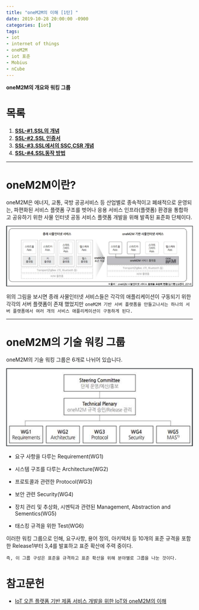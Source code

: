 ```yaml
---
title: "oneM2M의 이해 [1탄] "
date: 2019-10-28 20:00:00 -0900
categories: [iot]
tags: 
- iot
- internet of things
- oneM2M
- iot 표준
- Mobius
- nCube
---
```


**oneM2M의 개요와 워킹 그룹**  
   
# 목록    
1. [**SSL-#1.SSL의 개념**](https://lbm93.github.io/development/cryptography/cryptography-SSL개념및암호화/)
2. [**SSL-#2.SSL 인증서**](https://lbm93.github.io/development/cryptography/cryptography-SSL인증서/)
3. [**SSL-#3.SSL에서의 SSC,CSR 개념**](https://lbm93.github.io/development/cryptography/cryptography-SSL(SSC,CSR)/)
4. [**SSL-#4.SSL동작 방법**](https://lbm93.github.io/development/cryptography/cryptography-SSL동작방법/)  
  
---

# oneM2M이란?
oneM2M은 에너지, 교통, 국방 공공서비스 등 산업별로 종속적이고 폐쇄적으로 운영되는, 파편화된 서비스 플랫폼 구조를 벗어나 응용 서비스 인프라(플랫폼) 환경을 통합하고 공유하기 위한 사물 인터넷 공동 서비스 플랫폼 개발을 위해 발족된 표준화 단체이다.

![그림1](/assets/images/img/iot-onem2m/1.PNG)

위의 그림을 보시면 종래 사물인터넷 서비스들은 각각의 애플리케이션이 구동되기 위한 각각의 서버 플랫폼이 존재 했었지만 `oneM2M 기반 서버 플랫폼을 만들고나서는 하나의 서버 플랫폼에서 여러 개의 서비스 애플리케이션이 구동하게 된다.`

---

# oneM2M의 기술 워킹 그룹
oneM2M의 기술 워킹 그룹은 6개로 나뉘어 있습니다.

![그림2](/assets/images/img/iot-onem2m/2.PNG)

- 요구 사항을 다루는 Requirement(WG1)

- 시스템 구조를 다루는 Architecture(WG2)

- 프로토콜과 관련한 Protocol(WG3)

- 보안 관련 Security(WG4)

- 장치 관리 및 추상화, 시멘틱과 관련된 Management, Abstraction and Sementics(WG5)

- 태스킹 규격을 위한 Test(WG6)

이러한 워킹 그룹으로 인해, 요구사항, 용어 정의, 아키텍처 등 10개의 표준 규격을 포함한 Release1부터 3,4를 발표하고 표준 확산에 주력 중이다.

 
`즉, 이 그룹 구성은 표준을 규격하고 표준 확산을 위해 분야별로 그룹을 나눈 것이다.`



# 참고문헌
- [IoT 오픈 플랫폼 기반 제품 서비스 개발을 위한 IoT와 oneM2M의 이해](http://www.iotocean.org/main/)